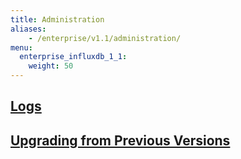 ```yaml
---
title: Administration
aliases:
    - /enterprise/v1.1/administration/
menu:
  enterprise_influxdb_1_1:
    weight: 50
---
```


## [Logs](/enterprise_influxdb/v1.1/administration/logs/)

## [Upgrading from Previous Versions](/enterprise_influxdb/v1.1/administration/upgrading/)
